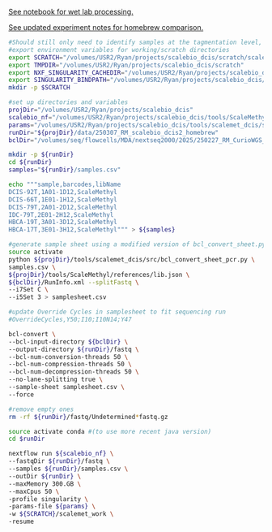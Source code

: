 [See notebook for wet lab processing.](https://mdandersonorg-my.sharepoint.com/personal/rmulqueen_mdanderson_org/_layouts/OneNote.aspx?id=%2Fpersonal%2Frmulqueen_mdanderson_org%2FDocuments%2FmetACT&wd=target%28scalebio%20sciMETv2.one%7CD3F046A2-B151-0443-938E-82A415D420EB%2F240910%20ScaleBio%20DCIS%20Samples%7C30534461-040E-C54F-BB40-7D53F8115495%2F%29)

[See updated experiment notes for homebrew comparison.](https://mdandersonorg-my.sharepoint.com/personal/rmulqueen_mdanderson_org/_layouts/OneNote.aspx?id=%2Fpersonal%2Frmulqueen_mdanderson_org%2FDocuments%2FmetACT&wd=target%28scalebio%20sciMETv2.one%7CD3F046A2-B151-0443-938E-82A415D420EB%2F250214%20ScaleBio%20Homebrew%20Sorting%20Extra%20Plates%7CA5A091ED-32C0-D24E-81B9-1EFF5EA1252B%2F%29)

```bash
#Should still only need to identify samples at the tagmentation level, and expanding the i5.txt and i7.txt should take care of itself.
#export environment variables for working/scratch directories
export SCRATCH="/volumes/USR2/Ryan/projects/scalebio_dcis/scratch/scalemet_work"
export TMPDIR="/volumes/USR2/Ryan/projects/scalebio_dcis/scratch"
export NXF_SINGULARITY_CACHEDIR="/volumes/USR2/Ryan/projects/scalebio_dcis/singularity"
export SINGULARITY_BINDPATH="/volumes/USR2/Ryan/projects/scalebio_dcis/tools/ScaleMethyl/bin" 
mkdir -p $SCRATCH

#set up directories and variables
projDir="/volumes/USR2/Ryan/projects/scalebio_dcis"
scalebio_nf="/volumes/USR2/Ryan/projects/scalebio_dcis/tools/ScaleMethyl" 
params="/volumes/USR2/Ryan/projects/scalebio_dcis/tools/scalemet_dcis/src/dcis_runParams.yml"
runDir="${projDir}/data/250307_RM_scalebio_dcis2_homebrew"
bclDir="/volumes/seq/flowcells/MDA/nextseq2000/2025/250227_RM_CurioWGS_scalemet"

mkdir -p ${runDir}
cd ${runDir}
samples="${runDir}/samples.csv"

echo """sample,barcodes,libName
DCIS-92T,1A01-1D12,ScaleMethyl
DCIS-66T,1E01-1H12,ScaleMethyl
DCIS-79T,2A01-2D12,ScaleMethyl
IDC-79T,2E01-2H12,ScaleMethyl
HBCA-19T,3A01-3D12,ScaleMethyl
HBCA-17T,3E01-3H12,ScaleMethyl""" > ${samples}

#generate sample sheet using a modified version of bcl_convert_sheet.py to allow for pcr plate specifications.
source activate 
python ${projDir}/tools/scalemet_dcis/src/bcl_convert_sheet_pcr.py \
samples.csv \
${projDir}/tools/ScaleMethyl/references/lib.json \
${bclDir}/RunInfo.xml --splitFastq \
--i7Set C \
--i5Set 3 > samplesheet.csv

#update Override Cycles in samplesheet to fit sequencing run
#OverrideCycles,Y50;I10;I10N14;Y47

bcl-convert \
--bcl-input-directory ${bclDir} \
--output-directory ${runDir}/fastq \
--bcl-num-conversion-threads 50 \
--bcl-num-compression-threads 50 \
--bcl-num-decompression-threads 50 \
--no-lane-splitting true \
--sample-sheet samplesheet.csv \
--force

#remove empty ones
rm -rf ${runDir}/fastq/Undetermined*fastq.gz

source activate conda #(to use more recent java version)
cd $runDir

nextflow run ${scalebio_nf} \
--fastqDir ${runDir}/fastq \
--samples ${runDir}/samples.csv \
--outDir ${runDir} \
--maxMemory 300.GB \
--maxCpus 50 \
-profile singularity \
-params-file ${params} \
-w ${SCRATCH}/scalemet_work \
-resume



```
